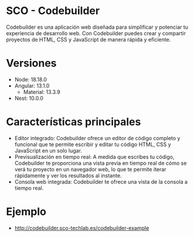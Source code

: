 # SCO - Codebuilder

Codebuilder es una aplicación web diseñada para simplificar y potenciar tu experiencia de desarrollo web. 
Con Codebuilder puedes crear y compartir proyectos de HTML, CSS y JavaScript de manera rápida y eficiente.

# Versiones
- Node: 18.18.0
- Angular: 13.1.0
    - Material: 13.3.9
- Nest: 10.0.0

# Características principales

- Editor integrado: Codebuilder ofrece un editor de código completo y funcional que te permite escribir y editar tu código HTML, CSS y JavaScript en un solo lugar.
- Previsualización en tiempo real: A medida que escribes tu código, Codebuilder te proporciona una vista previa en tiempo real de cómo se verá tu proyecto en un navegador web, lo que te permite iterar rápidamente y ver los resultados al instante.
- Consola web integrada: Codebuilder te ofrece una vista de la consola a tiempo real.

# Ejemplo
- http://codebuilder.sco-techlab.es/codebuilder-example